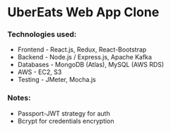 # UberEats Web App Clone

### Technologies used:
- Frontend - React.js, Redux, React-Bootstrap
- Backend - Node.js / Express.js, Apache Kafka
- Databases - MongoDB (Atlas), MySQL (AWS RDS)
- AWS - EC2, S3
- Testing - JMeter, Mocha.js

### Notes:
- Passport-JWT strategy for auth
- Bcrypt for credentials encryption
